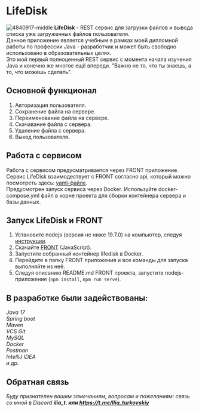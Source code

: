 # LifeDisk  
![4840917-middle](https://github.com/Ilcheg/LifeDisk/assets/101619164/22cc702f-31cd-4ad1-a5e2-47631d278fdf)
**LifeDisk** - REST сервис для загрузки файлов и вывода списка уже загруженных файлов пользователя.  
Данное приложение является учебным в рамках моей дипломной работы по профессии Java - разработчик и может быть свободно использовано в образовательных целях.  
Это мой первый полноценный REST сервис с момента начала изучения Java и конечно же многое ещё впереди. "Важно не то, что ты знаешь, а то, что можешь сделать".

## Основной функционал
1. Авторизация пользователя.
2. Сохранение файла на сервере.
3. Переименование файла на сервере.
4. Скачавание файла с сервера.
5. Удаление файла с сервера.
6. Выход пользователя.
## Работа с сервисом
Работа с сервисом предусматривается через FRONT приложение. Сервис LifeDisk взаимодествует с FRONT согласно api, который можно посмотреть здесь: [yaml-файле](./CloudServiceSpecification.yaml).  
Предусмотрен запуск сервиса через Docker. Используйте docker-compose.yml файл в корне проекта для сборки контейнера сервера и базы данных.
## Запуск LifeDisk и FRONT
1. Установите nodejs (версия не ниже 19.7.0) на компьютер, следуя [инструкции](https://nodejs.org/ru/download/current/).
2. Скачайте [FRONT](https://github.com/netology-code/jd-homeworks/tree/master/diploma/netology-diplom-frontend) (JavaScript).
3. Запустите собранный контейнер lifedisk в Docker.
4. Перейдите в папку FRONT приложения и все команды для запуска выполняйте из неё.
5. Следуя описанию README.md FRONT проекта, запустите nodejs-приложение (`npm install`, `npm run serve`).  
## В разработке были задействованы:
*Java 17  
Spring boot  
Maven  
VCS Git  
MySQL  
Docker  
Postman  
IntelliJ IDEA  
и др.* 
## Обратная связь  
*Буду признателен вашим замечаниям, вопросам и пожеланиям: связь со мной в Discord **ilia_t. или https://t.me/Ilia_turkovskiy***

